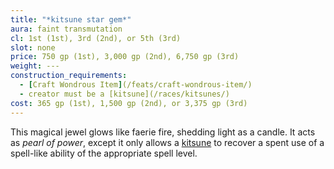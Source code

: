 ```yaml
---
title: "*kitsune star gem*"
aura: faint transmutation
cl: 1st (1st), 3rd (2nd), or 5th (3rd)
slot: none
price: 750 gp (1st), 3,000 gp (2nd), 6,750 gp (3rd)
weight: ---
construction_requirements:
  - [Craft Wondrous Item](/feats/craft-wondrous-item/)
  - creator must be a [kitsune](/races/kitsunes/)
cost: 365 gp (1st), 1,500 gp (2nd), or 3,375 gp (3rd)
---
```


This magical jewel glows like faerie fire, shedding light as a candle. It acts as *pearl of power*, except it only allows a [kitsune](/races/kitsunes/) to recover a spent use of a spell-like ability of the appropriate spell level.

